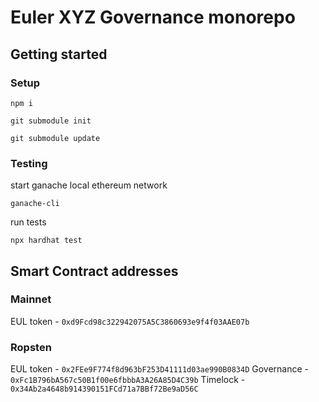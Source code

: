 # Euler XYZ Governance monorepo

## Getting started

### Setup

```
npm i
```

```
git submodule init

git submodule update
```

### Testing

start ganache local ethereum network
```
ganache-cli
```

run tests
```
npx hardhat test 

```



## Smart Contract addresses

### Mainnet 

EUL token - `0xd9Fcd98c322942075A5C3860693e9f4f03AAE07b`


### Ropsten 

EUL token - `0x2FEe9F774f8d963bF253D41111d03ae990B0834D`
Governance - `0xFc1B796bA567c50B1f00e6fbbbA3A26A85D4C39b`
Timelock - `0x34Ab2a4648b914390151FCd71a7BBf72Be9aD56C`
